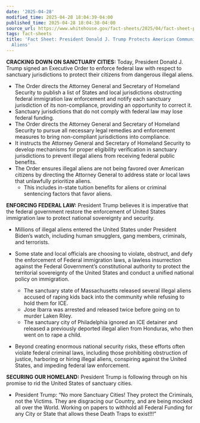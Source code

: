 ```yaml
---
date: '2025-04-28'
modified_time: 2025-04-28 18:04:39-04:00
published_time: 2025-04-28 18:04:38-04:00
source_url: https://www.whitehouse.gov/fact-sheets/2025/04/fact-sheet-president-donald-j-trump-protects-american-communities-from-criminal-aliens/
tags: fact-sheets
title: 'Fact Sheet: President Donald J. Trump Protects American Communities from Criminal
  Aliens'
---
```

 
**CRACKING DOWN ON SANCTUARY CITIES:** Today, President Donald J. Trump
signed an Executive Order to enforce federal law with respect to
sanctuary jurisdictions to protect their citizens from dangerous illegal
aliens.

-   The Order directs the Attorney General and Secretary of Homeland
    Security to publish a list of States and local jurisdictions
    obstructing federal immigration law enforcement and notify each
    sanctuary jurisdiction of its non-compliance, providing an
    opportunity to correct it.
-   Sanctuary jurisdictions that do not comply with federal law may lose
    federal funding.
-   The Order directs the Attorney General and Secretary of Homeland
    Security to pursue all necessary legal remedies and enforcement
    measures to bring non-compliant jurisdictions into compliance.
-   It instructs the Attorney General and Secretary of Homeland Security
    to develop mechanisms for proper eligibility verification in
    sanctuary jurisdictions to prevent illegal aliens from receiving
    federal public benefits.
-   The Order ensures illegal aliens are not being favored over American
    citizens by directing the Attorney General to address state or local
    laws that unlawfully prioritize aliens.
    -   This includes in-state tuition benefits for aliens or criminal
        sentencing factors that favor aliens.

**ENFORCING FEDERAL LAW:** President Trump believes it is imperative
that the federal government restore the enforcement of United States
immigration law to protect national sovereignty and security.

-   Millions of illegal aliens entered the United States under President
    Biden’s watch, including human smugglers, gang members, criminals,
    and terrorists.
-   Some state and local officials are choosing to violate, obstruct,
    and defy the enforcement of Federal immigration laws, a lawless
    insurrection against the Federal Government’s constitutional
    authority to protect the territorial sovereignty of the United
    States and conduct a unified national policy on immigration.
    -   The sanctuary state of Massachusetts released several illegal
        aliens accused of raping kids back into the community while
        refusing to hold them for ICE.

    <!-- -->

    -   Jose Ibarra was arrested and released twice before going on to
        murder Laken Riley.

    <!-- -->

    -   The sanctuary city of Philadelphia ignored an ICE detainer and
        released a previously deported illegal alien from Honduras, who
        then went on to rape a child.
-   Beyond creating enormous national security risks, these efforts
    often violate federal criminal laws, including those prohibiting
    obstruction of justice, harboring or hiring illegal aliens,
    conspiring against the United States, and impeding federal law
    enforcement.

**SECURING OUR HOMELAND:** President Trump is following through on his
promise to rid the United States of sanctuary cities.

-   President Trump: “No more Sanctuary Cities! They protect the
    Criminals, not the Victims. They are disgracing our Country, and are
    being mocked all over the World. Working on papers to withhold all
    Federal Funding for any City or State that allows these Death Traps
    to exist!!!”
